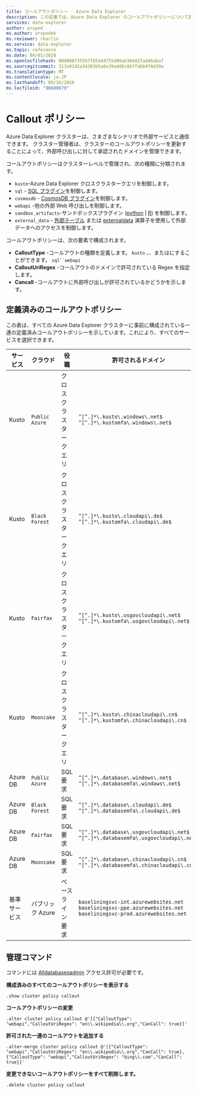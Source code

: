 ```yaml
---
title: コールアウトポリシー - Azure Data Explorer
description: この記事では、Azure Data Explorer のコールアウトポリシーについて説明します。
services: data-explorer
author: orspod
ms.author: orspodek
ms.reviewer: rkarlin
ms.service: data-explorer
ms.topic: reference
ms.date: 04/01/2020
ms.openlocfilehash: 809088f35567f85444755d89ab30e02fad46abaf
ms.sourcegitcommit: 313a91d2a34383b5a6e39add6c8b7fabb4f8d39a
ms.translationtype: MT
ms.contentlocale: ja-JP
ms.lasthandoff: 09/16/2020
ms.locfileid: "90680679"
---
```

# <a name="callout-policy"></a>Callout ポリシー

Azure Data Explorer クラスターは、さまざまなシナリオで外部サービスと通信できます。
クラスター管理者は、クラスターのコールアウトポリシーを更新することによって、外部呼び出しに対して承認されたドメインを管理できます。

コールアウトポリシーはクラスターレベルで管理され、次の種類に分類されます。
* `kusto`-Azure Data Explorer クロスクラスタークエリを制御します。
* `sql` - [SQL プラグイン](../query/sqlrequestplugin.md)を制御します。
* `cosmosdb` - [CosmosDB プラグイン](../query/cosmosdb-plugin.md)を制御します。
* `webapi` -他の外部 Web 呼び出しを制御します。
* `sandbox_artifacts`-サンドボックスプラグイン ([python](../query/pythonplugin.md)  |  [R](../query/rplugin.md)) を制御します。
* `external_data` - [外部テーブル](../query/schema-entities/externaltables.md) または [externaldata](../query/externaldata-operator.md) 演算子を使用して外部データへのアクセスを制御します。

コールアウトポリシーは、次の要素で構成されます。

* **CalloutType** -コールアウトの種類を定義します。 `kusto` 、、またはにすることができます。 `sql``webapi`
* **CalloutUriRegex** -コールアウトのドメインで許可されている Regex を指定します。
* **Cancall** -コールアウトに外部呼び出しが許可されているかどうかを示します。

## <a name="predefined-callout-policies"></a>定義済みのコールアウトポリシー

この表は、すべての Azure Data Explorer クラスターに事前に構成されている一連の定義済みコールアウトポリシーを示しています。これにより、すべてのサービスを選択できます。

|サービス      |クラウド        |役職  |許可されるドメイン |
|-------------|-------------|-------------|-------------|
|Kusto |`Public Azure` |クロスクラスタークエリ |`^[^.]*\.kusto\.windows\.net$` <br> `^[^.]*\.kustomfa\.windows\.net$` |
|Kusto |`Black Forest` |クロスクラスタークエリ |`^[^.]*\.kusto\.cloudapi\.de$` <br> `^[^.]*\.kustomfa\.cloudapi\.de$` |
|Kusto |`Fairfax` |クロスクラスタークエリ |`^[^.]*\.kusto\.usgovcloudapi\.net$` <br> `^[^.]*\.kustomfa\.usgovcloudapi\.net$` |
|Kusto |`Mooncake` |クロスクラスタークエリ |`^[^.]*\.kusto\.chinacloudapi\.cn$` <br> `^[^.]*\.kustomfa\.chinacloudapi\.cn$` |
|Azure DB |`Public Azure` |SQL 要求 |`^[^.]*\.database\.windows\.net$` <br> `^[^.]*\.databasemfa\.windows\.net$` |
|Azure DB |`Black Forest` |SQL 要求 |`^[^.]*\.database\.cloudapi\.de$` <br> `^[^.]*\.databasemfa\.cloudapi\.de$` |
|Azure DB |`Fairfax` |SQL 要求 |`^[^.]*\.database\.usgovcloudapi\.net$` <br> `^[^.]*\.databasemfa\.usgovcloudapi\.net$` |
|Azure DB |`Mooncake` |SQL 要求 |`^[^.]*\.database\.chinacloudapi\.cn$` <br> `^[^.]*\.databasemfa\.chinacloudapi\.cn$` |
|基準サービス |パブリック Azure |ベースライン要求 |`baseliningsvc-int.azurewebsites.net` <br> `baseliningsvc-ppe.azurewebsites.net` <br> `baseliningsvc-prod.azurewebsites.net` |

## <a name="control-commands"></a>管理コマンド

コマンドには [Alldatabasesadmin](access-control/role-based-authorization.md) アクセス許可が必要です。

**構成済みのすべてのコールアウトポリシーを表示する**

```kusto
.show cluster policy callout
```

**コールアウトポリシーの変更**

```kusto
.alter cluster policy callout @'[{"CalloutType": "webapi","CalloutUriRegex": "en\\.wikipedia\\.org","CanCall": true}]'
```

**許可された一連のコールアウトを追加する**

```kusto
.alter-merge cluster policy callout @'[{"CalloutType": "webapi","CalloutUriRegex": "en\\.wikipedia\\.org","CanCall": true}, {"CalloutType": "webapi","CalloutUriRegex": "bing\\.com","CanCall": true}]'
```

**変更できないコールアウトポリシーをすべて削除します。**

```kusto
.delete cluster policy callout
```
